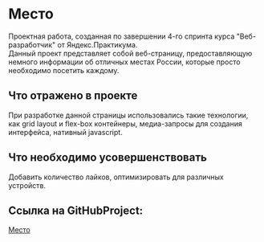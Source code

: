 # Место  
 
Проектная работа, созданная по завершении 4-го спринта курса "Веб-разработчик" от Яндекс.Практикума.  
Данный проект представляет собой веб-страницу, предоставляющую немного информации об отличных местах России, которые просто необходимо посетить каждому.  
## Что отражено в проекте  

При разработке данной страницы использовались такие технологии, как grid layout и  flex-box контейнеры, медиа-запросы для создания интерфейса, нативный javascript.

## Что необходимо усовершенствовать  

Добавить количество лайков, оптимизировать для различных устройств.
## Ссылка на GitHubProject:  
[Место](https://qvanchik57.github.io/mesto/)
